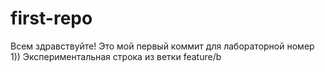 # first-repo

Всем здравствуйте! Это мой первый коммит для лабораторной номер 1))
Экспериментальная строка из ветки feature/b 
